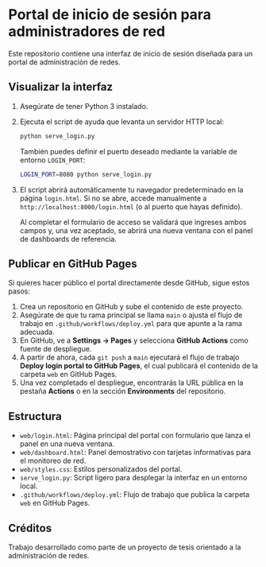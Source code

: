 # Portal de inicio de sesión para administradores de red

Este repositorio contiene una interfaz de inicio de sesión diseñada para un portal de administración de redes.

## Visualizar la interfaz

1. Asegúrate de tener Python 3 instalado.
2. Ejecuta el script de ayuda que levanta un servidor HTTP local:

   ```bash
   python serve_login.py
   ```

   También puedes definir el puerto deseado mediante la variable de entorno `LOGIN_PORT`:

   ```bash
   LOGIN_PORT=8080 python serve_login.py
   ```

3. El script abrirá automáticamente tu navegador predeterminado en la página `login.html`. Si no se abre, accede manualmente a `http://localhost:8000/login.html` (o al puerto que hayas definido).

   Al completar el formulario de acceso se validará que ingreses ambos campos y, una vez aceptado, se abrirá una nueva ventana con el panel de dashboards de referencia.

## Publicar en GitHub Pages

Si quieres hacer público el portal directamente desde GitHub, sigue estos pasos:

1. Crea un repositorio en GitHub y sube el contenido de este proyecto.
2. Asegúrate de que tu rama principal se llama `main` o ajusta el flujo de trabajo en `.github/workflows/deploy.yml` para que apunte a la rama adecuada.
3. En GitHub, ve a **Settings → Pages** y selecciona **GitHub Actions** como fuente de despliegue.
4. A partir de ahora, cada `git push` a `main` ejecutará el flujo de trabajo **Deploy login portal to GitHub Pages**, el cual publicará el contenido de la carpeta `web` en GitHub Pages.
5. Una vez completado el despliegue, encontrarás la URL pública en la pestaña **Actions** o en la sección **Environments** del repositorio.

## Estructura

- `web/login.html`: Página principal del portal con formulario que lanza el panel en una nueva ventana.
- `web/dashboard.html`: Panel demostrativo con tarjetas informativas para el monitoreo de red.
- `web/styles.css`: Estilos personalizados del portal.
- `serve_login.py`: Script ligero para desplegar la interfaz en un entorno local.
- `.github/workflows/deploy.yml`: Flujo de trabajo que publica la carpeta `web` en GitHub Pages.

## Créditos

Trabajo desarrollado como parte de un proyecto de tesis orientado a la administración de redes.
